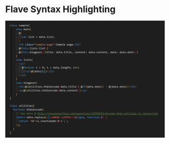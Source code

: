 # Flave Syntax Highlighting
![ScreenShot](https://raw.githubusercontent.com/varubi/flave/master/sample/sample.png?raw=true "ScreenShot")
